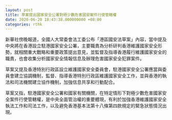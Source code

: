 ```yaml
---
layout: post
title: 草案提出國家安全公署對極少數危害國安案件行使管轄權
date: 2020-06-20 18:43:38.000000000 +08:00
categories: rthk
---
```


新華社傍晚報道，全國人大常委會法工委公布「港區國安法草案」內容，當中提及中央將在香港設立駐港國家安全公署，主要職責為分析研判香港維護國家安全形勢，就相關重大戰略和重要政策提出意見，並監督及指導香港履行維護國家安全的職責，也會收集分析國家安全情報信息及辦理危害國家安全犯罪案件。 

草案又提及香港特別行政區設立維護國家安全委員會，駐港國家安全公署應當與委員會建立協調機制，監督、指導香港特別行政區維護國家安全工作，並與香港的執法和司法機關建立協作機制，加強信息共享和行動配合。

草案又指，駐港國家安全公署和國家有關機關，在特定情形下對極少數危害國家安全案件行使管轄權，是中央全面管治權的重要體現，有利於加強香港維護國家安全執法工作和司法工作，以及避免香港基本法第十八條第四款規定的緊急狀態情況出現。
